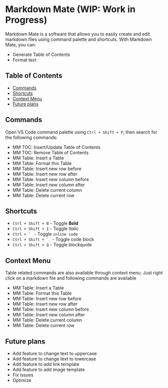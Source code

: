 # Markdown Mate (WIP: Work in Progress)

Markdown Mate is a software that allows you to easily create and edit markdown files using command palette and shortcuts.
With Markdown Mate, you can:

- Generate Table of Contents
- Format text

## Table of Contents <!-- TOC ignore -->

<!-- TOC -->

- [Commands](#commands)
- [Shortcuts](#shortcuts)
- [Context Menu](#context-menu)
- [Future plans](#future-plans)

<!-- /TOC -->

## Commands

Open VS Code command palette using `Ctrl + Shift + P`, then search for the following commands:

- MM TOC: Insert/Update Table of Contents
- MM TOC: Remove Table of Contents
- MM Table: Insert a Table
- MM Table: Format this Table
- MM Table: Insert new row before
- MM Table: Insert new row after
- MM Table: Insert new column before
- MM Table: Insert new column after
- MM Table: Delete current column
- MM Table: Delete current row

## Shortcuts

- `Ctrl + Shift + B` - Toggle **Bold**
- `Ctrl + Shift + I` - Toggle _Italic_
- `` Ctrl + `  `` - Toggle `inline code`
- `` Ctrl + Shift + `  `` - Toggle code block
- `Ctrl + Shift + Q` - Toggle blockquote

## Context Menu

Table related commands are also available through context menu. Just right click on a markdown file and following commands are available

- MM Table: Insert a Table
- MM Table: Format this Table
- MM Table: Insert new row before
- MM Table: Insert new row after
- MM Table: Insert new column before
- MM Table: Insert new column after
- MM Table: Delete current column
- MM Table: Delete current row

## Future plans

- Add feature to change text to uppercase
- Add feature to change text to lowercase
- Add feature to add link template
- Add feature to add image template
- Fix issues
- Optimize
